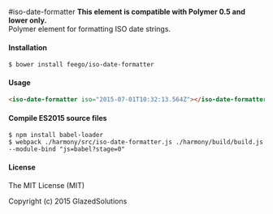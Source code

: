 #iso-date-formatter
**This element is compatible with Polymer 0.5 and lower only.**  
Polymer element for formatting ISO date strings.

#### Installation

```
$ bower install feego/iso-date-formatter
```

#### Usage

```html
<iso-date-formatter iso="2015-07-01T10:32:13.564Z"></iso-date-formatter>
```

#### Compile ES2015 source files

```
$ npm install babel-loader
$ webpack ./harmony/src/iso-date-formatter.js ./harmony/build/build.js --module-bind "js=babel?stage=0"
```

#### License

The MIT License (MIT)

Copyright (c) 2015 GlazedSolutions
